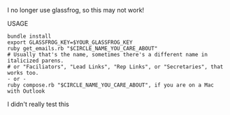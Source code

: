 I no longer use glassfrog, so this may not work!

USAGE

```
bundle install
export GLASSFROG_KEY=$YOUR_GLASSFROG_KEY
ruby get_emails.rb "$CIRCLE_NAME_YOU_CARE_ABOUT"
# Usually that's the name, sometimes there's a different name in italicized parens. 
# or "Faciliators", "Lead Links", "Rep Links", or "Secretaries", that works too.
- or -
ruby compose.rb "$CIRCLE_NAME_YOU_CARE_ABOUT", if you are on a Mac with Outlook
```

I didn't really test this

